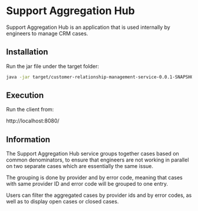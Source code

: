 # Support Aggregation Hub

Support Aggregation Hub is an application that is used internally by engineers to manage CRM cases.

## Installation

Run the jar file under the target folder:

```bash
java -jar target/customer-relationship-management-service-0.0.1-SNAPSHOT.jar
```

## Execution

Run the client from:

http://localhost:8080/ 

## Information

The Support Aggregation Hub service groups together cases based on common denominators, to ensure that engineers
are not working in parallel on two separate cases which are essentially the same issue.

The grouping is done by provider and by error code, meaning that cases with same provider ID and error code will be grouped to one entry.

Users can filter the aggregated cases by provider ids and by error codes, as well as to display open cases or closed cases. 
